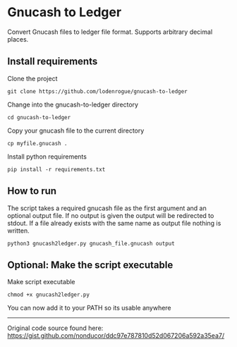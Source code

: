 # Gnucash to Ledger

Convert Gnucash files to ledger file format. Supports arbitrary decimal places.

## Install requirements

Clone the project

```
git clone https://github.com/lodenrogue/gnucash-to-ledger
```

Change into the gnucash-to-ledger directory

```
cd gnucash-to-ledger
```

Copy your gnucash file to the current directory

```
cp myfile.gnucash .
```

Install python requirements

```
pip install -r requirements.txt
```

## How to run

The script takes a required gnucash file as the first argument and an optional output file. 
If no output is given the output will be redirected to stdout.
If a file already exists with the same name as output file nothing is written.

```
python3 gnucash2ledger.py gnucash_file.gnucash output
```

## Optional: Make the script executable

Make script executable

```
chmod +x gnucash2ledger.py
```

You can now add it to your PATH so its usable anywhere

---


Original code source found here: https://gist.github.com/nonducor/ddc97e787810d52d067206a592a35ea7/
